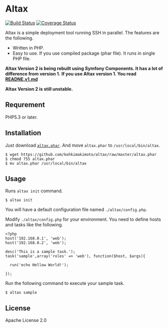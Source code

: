 # Altax

[![Build Status](https://travis-ci.org/kohkimakimoto/altax.png?branch=master)](https://travis-ci.org/kohkimakimoto/altax)
[![Coverage Status](https://coveralls.io/repos/kohkimakimoto/altax/badge.png?branch=master)](https://coveralls.io/r/kohkimakimoto/altax?branch=master)

Altax is a simple deployment tool running SSH in parallel. The features are the following.

* Written in PHP.
* Easy to use. If you use compiled package (phar file). It runs in single PHP file.

**Altax Version 2 is being rebuilt using Symfony Components. It has a lot of difference from version 1.**
**If you use Altax version 1. You read [READNE.v1.md](./README.v1.md)**

**Altax Version 2 is still unstable.**

## Requrement

PHP5.3 or later.

## Installation

Just download [`altax.phar`](https://github.com/kohkimakimoto/altax/raw/master/altax.phar).
And move `altax.phar` to `/usr/local/bin/altax`.

    $ wget https://github.com/kohkimakimoto/altax/raw/master/altax.phar
    $ chmod 755 altax.phar
    $ mv altax.phar /usr/local/bin/altax

## Usage

Runs `altax init` command.

    $ altax init

You will have a default configuration file named `./altax/config.php`.

Modify `./altax/config.php` for your environment. You need to define hosts and tasks like the following.

    <?php
    host('192.168.0.1', 'web');
    host('192.168.0.2', 'web');

    desc('This is a sample task.');
    task('sample',array('roles' => 'web'), function($host, $args){

      run('echo Hellow World!');

    });

Run the following command to execute your sample task.

    $ altax sample

## License

Apache License 2.0






